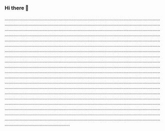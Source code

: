 ### Hi there 👋

....................................................................................................................................................................................................................................................................................................................................................................................................................................................................................................................................................................................................................................................................................................................................................................................................................................................................................................................................................................................................................................................................................................................................................................................................................................................................................................................................................................................................................................................................................................................................................................................................................................................................................................................................................................................................................................................................................................................................................................................................................................................................................................................................................................................................................................................................................................................................................................................................................................................................................................................................................................................................................................